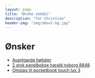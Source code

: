 ```yaml
---
layout: page
title: "Ønske seddel"
description: "for Christian"
header-img: "img/about-bg.jpg"
---
```

# Ønsker

 * [Avantgarde højtaler](https://high-performance.dk/avantgarde-trio-xd-basshorn.html)
 * [2 styk panelbokse harald nyborg 8848](https://www.harald-nyborg.dk/p8848/mitsutomo-panelbokssaet-31-dele)
 * [Omslag til pocketbook touch lux 3](https://www.conradelektronik.dk/?websale8=conrad-dk&pi=1462095)


